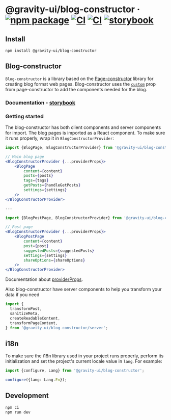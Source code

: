 # @gravity-ui/blog-constructor &middot; [![npm package](https://img.shields.io/npm/v/@gravity-ui/blog-constructor)](https://www.npmjs.com/package/@gravity-ui/blog-constructor) [![CI](https://img.shields.io/github/actions/workflow/status/gravity-ui/blog-constructor/ci.yml?branch=main&label=CI)](https://github.com/gravity-ui/blog-constructor/actions/workflows/ci.yml?query=branch:main) [![CI](https://img.shields.io/github/actions/workflow/status/gravity-ui/blog-constructor/release.yml?branch=main&label=Release)](https://github.com/gravity-ui/blog-constructor/actions/workflows/release.yml?query=branch:main) [![storybook](https://img.shields.io/badge/Storybook-deployed-ff4685)](https://preview.yandexcloud.dev/blog-constructor/)

## Install

```shell
npm install @gravity-ui/blog-constructor
```

## Blog-constructor

`Blog-constructor` is a library based on the [Page-constructor](https://github.com/gravity-ui/page-constructor) library for creating blog format web pages. Blog-constructor uses the [`custom`](https://github.com/gravity-ui/page-constructor#custom-blocks) prop from page-constructor to add the components needed for the blog.

### Documentation - [storybook](https://preview.yandexcloud.dev/blog-constructor/)

### Getting started

The blog-constructor has both client components and server components for import. The blog pages is imported as a React component. To make sure it runs properly, wrap it in `BlogConstructorProvider`:

```jsx
import {BlogPage, BlogConstructorProvider} from '@gravity-ui/blog-constructor';

// Main blog page
<BlogConstructorProvider {...providerProps}>
    <BlogPage
        content={content}
        posts={posts}
        tags={tags}
        getPosts={handleGetPosts}
        settings={settings}
    />
</BlogConstructorProvider>

---

import {BlogPostPage, BlogConstructorProvider} from '@gravity-ui/blog-constructor';

// Post page
<BlogConstructorProvider {...providerProps}>
    <BlogPostPage
        content={content}
        post={post}
        suggestedPosts={suggestedPosts}
        settings={settings}
        shareOptions={shareOptions}
    />
</BlogConstructorProvider>

```

Documentation about [providerProps](./src/constructor/README.md).

Also blog-constructor have server components to help you transform your data if you need

```jsx
import {
  transformPost,
  sanitizeMeta,
  createReadableContent,
  transformPageContent,
} from '@gravity-ui/blog-constructor/server';
```

## i18n

To make sure the i18n library used in your project runs properly, perform its initialization and set the project's current locale value in `lang`. For example:

```typescript
import {configure, Lang} from '@gravity-ui/blog-constructor';

configure({lang: Lang.En});
```

## Development

```bash
npm ci
npm run dev
```
